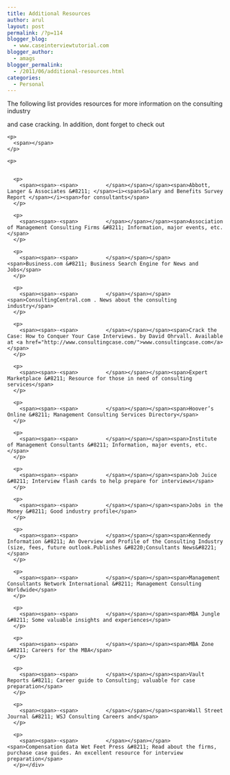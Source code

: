 ```yaml
---
title: Additional Resources
author: arul
layout: post
permalink: /?p=114
blogger_blog:
  - www.caseinterviewtutorial.com
blogger_author:
  - amags
blogger_permalink:
  - /2011/06/additional-resources.html
categories:
  - Personal
---
```

<div>
  The following list provides resources for more information on the consulting industry 
  
  <p>
    <span></span>
  </p>
  
  <p>
    and case cracking. In addition, dont forget to check out 
    
    <p>
      <span></span>
    </p>
    
    <p>
        
      
      <p>
        <span><span>·<span>         </span></span></span><span>Abbott, Langer & Associates &#8211; </span><i><span>Salary and Benefits Survey Report </span></i><span>for consultants</span>
      </p>
      
      <p>
        <span><span>·<span>         </span></span></span><span>Association of Management Consulting Firms &#8211; Information, major events, etc.</span>
      </p>
      
      <p>
        <span><span>·<span>         </span></span></span><span>Business.com &#8211; Business Search Engine for News and Jobs</span>
      </p>
      
      <p>
        <span><span>·<span>         </span></span></span><span>ConsultingCentral.com . News about the consulting industry</span>
      </p>
      
      <p>
        <span><span>·<span>         </span></span></span><span>Crack the Case: How to Conquer Your Case Interviews. by David Ohrvall. Available at <a href="http://www.consultingcase.com/">www.consultingcase.com</a></span>
      </p>
      
      <p>
        <span><span>·<span>         </span></span></span><span>Expert Marketplace &#8211; Resource for those in need of consulting services</span>
      </p>
      
      <p>
        <span><span>·<span>         </span></span></span><span>Hoover’s Online &#8211; Management Consulting Services Directory</span>
      </p>
      
      <p>
        <span><span>·<span>         </span></span></span><span>Institute of Management Consultants &#8211; Information, major events, etc.</span>
      </p>
      
      <p>
        <span><span>·<span>         </span></span></span><span>Job Juice &#8211; Interview flash cards to help prepare for interviews</span>
      </p>
      
      <p>
        <span><span>·<span>         </span></span></span><span>Jobs in the Money &#8211; Good industry profile</span>
      </p>
      
      <p>
        <span><span>·<span>         </span></span></span><span>Kennedy Information &#8211; An Overview and Profile of the Consulting Industry (size, fees, future outlook.Publishes &#8220;Consultants News&#8221;</span>
      </p>
      
      <p>
        <span><span>·<span>         </span></span></span><span>Management Consultants Network International &#8211; Management Consulting Worldwide</span>
      </p>
      
      <p>
        <span><span>·<span>         </span></span></span><span>MBA Jungle &#8211; Some valuable insights and experiences</span>
      </p>
      
      <p>
        <span><span>·<span>         </span></span></span><span>MBA Zone &#8211; Careers for the MBA</span>
      </p>
      
      <p>
        <span><span>·<span>         </span></span></span><span>Vault Reports &#8211; Career guide to Consulting; valuable for case preparation</span>
      </p>
      
      <p>
        <span><span>·<span>         </span></span></span><span>Wall Street Journal &#8211; WSJ Consulting Careers and</span>
      </p>
      
      <p>
        <span><span>·<span>         </span></span></span><span>Compensation data Wet Feet Press &#8211; Read about the firms, purchase case guides. An excellent resource for interview preparation</span>
      </p></div>